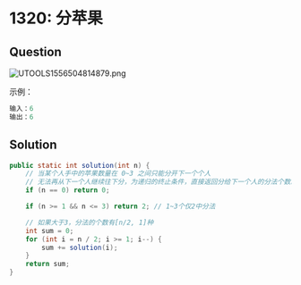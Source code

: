 # 1320: 分苹果

## Question

![UTOOLS1556504814879.png](https://i.loli.net/2019/04/29/5cc660f11b1b5.png)

示例：

```java
输入：6
输出：6
```

## Solution

```java
public static int solution(int n) {
    // 当某个人手中的苹果数量在 0~3 之间只能分开下一个个人
    // 无法再从下一个人继续往下分，为递归的终止条件，直接返回分给下一个人的分法个数就行
    if (n == 0) return 0;

    if (n >= 1 && n <= 3) return 2; // 1~3个仅2中分法

    // 如果大于3，分法的个数有[n/2, 1]种
    int sum = 0;
    for (int i = n / 2; i >= 1; i--) {
        sum += solution(i);
    }
    return sum;
}
```